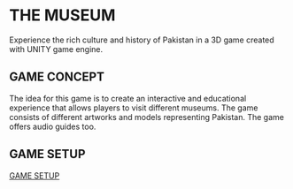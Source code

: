 # THE MUSEUM

Experience the rich culture and history of Pakistan in a 3D game created with UNITY game engine.

## GAME CONCEPT

The idea for this game is to create an interactive and educational 
experience that allows players to visit different museums. The game consists of different artworks and models representing Pakistan. The game offers audio guides too.

## GAME SETUP

[GAME SETUP](./The-Museum.exe)